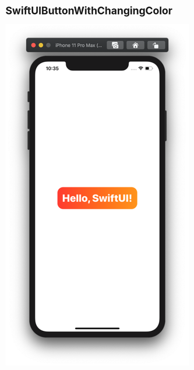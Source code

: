 # SwiftUIButtonWithChangingColor

![](https://github.com/ram4ik/SwiftUIButtonWithChangingColor/blob/master/SwiftUIButtonWithChangingColor/Assets.xcassets/Screenshot%202020-04-15%20at%2022.35.13.imageset/Screenshot%202020-04-15%20at%2022.35.13.png)
